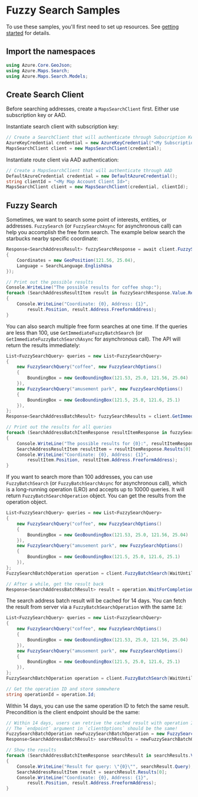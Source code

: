 # Fuzzy Search Samples

To use these samples, you'll first need to set up resources. See [getting started](https://github.com/Azure/azure-sdk-for-net/tree/main/sdk/maps/Azure.Maps.Search#getting-started) for details.

## Import the namespaces

```C# Snippet:SearchImportNamespaces
using Azure.Core.GeoJson;
using Azure.Maps.Search;
using Azure.Maps.Search.Models;
```

## Create Search Client

Before searching addresses, create a `MapsSearchClient` first. Either use subscription key or AAD.

Instantiate search client with subscription key:

```C# Snippet:InstantiateSearchClientViaSubscriptionKey
// Create a SearchClient that will authenticate through Subscription Key (Shared key)
AzureKeyCredential credential = new AzureKeyCredential("<My Subscription Key>");
MapsSearchClient client = new MapsSearchClient(credential);
```

Instantiate route client via AAD authentication:

```C# Snippet:InstantiateSearchClientViaAAD
// Create a MapsSearchClient that will authenticate through AAD
DefaultAzureCredential credential = new DefaultAzureCredential();
string clientId = "<My Map Account Client Id>";
MapsSearchClient client = new MapsSearchClient(credential, clientId);
```

## Fuzzy Search

Sometimes, we want to search some point of interests, entities, or addresses.  `FuzzySearch` (or `FuzzySearchAsync` for asynchronous call) can help you accomplish the free form search. The example below search the starbucks nearby specific coordinate:

```C# Snippet:FuzzySearch
Response<SearchAddressResult> fuzzySearchResponse = await client.FuzzySearchAsync("coffee", new FuzzySearchOptions
{
    Coordinates = new GeoPosition(121.56, 25.04),
    Language = SearchLanguage.EnglishUsa
});

// Print out the possible results
Console.WriteLine("The possible results for coffee shop:");
foreach (SearchAddressResultItem result in fuzzySearchResponse.Value.Results)
{
    Console.WriteLine("Coordinate: {0}, Address: {1}",
        result.Position, result.Address.FreeformAddress);
}
```

You can also search multiple free form searches at one time. If the queries are less than 100, use `GetImmediateFuzzyBatchSearch` (or `GetImmediateFuzzyBatchSearchAsync` for asynchronous call). The API will return the results immediately:

```C# Snippet:GetImmediateFuzzyBatchSearch
List<FuzzySearchQuery> queries = new List<FuzzySearchQuery>
{
    new FuzzySearchQuery("coffee", new FuzzySearchOptions()
    {
        BoundingBox = new GeoBoundingBox(121.53, 25.0, 121.56, 25.04)
    }),
    new FuzzySearchQuery("amusement park", new FuzzySearchOptions()
    {
        BoundingBox = new GeoBoundingBox(121.5, 25.0, 121.6, 25.1)
    }),
};
Response<SearchAddressBatchResult> fuzzySearchResults = client.GetImmediateFuzzyBatchSearch(queries);

// Print out the results for all queries
foreach (SearchAddressBatchItemResponse resultItemResponse in fuzzySearchResults.Value.Results)
{
    Console.WriteLine("The possible results for {0}:", resultItemResponse.Query);
    SearchAddressResultItem resultItem = resultItemResponse.Results[0];
    Console.WriteLine("Coordinate: {0}, Address: {1}",
        resultItem.Position, resultItem.Address.FreeformAddress);
}
```

If you want to search more than 100 addresses, you can use `FuzzyBatchSearch` (or `FuzzyBatchSearchAsync` for asynchronous call), which is a long-running operation (LRO) and accepts up to 10000 queries. It will return `FuzzyBatchSearchOperation` object. You can get the results from the operation object.

```C# Snippet:FuzzyBatchSearch
List<FuzzySearchQuery> queries = new List<FuzzySearchQuery>
{
    new FuzzySearchQuery("coffee", new FuzzySearchOptions()
    {
        BoundingBox = new GeoBoundingBox(121.53, 25.0, 121.56, 25.04)
    }),
    new FuzzySearchQuery("amusement park", new FuzzySearchOptions()
    {
        BoundingBox = new GeoBoundingBox(121.5, 25.0, 121.6, 25.1)
    }),
};
FuzzySearchBatchOperation operation = client.FuzzyBatchSearch(WaitUntil.Started, queries);

// After a while, get the result back
Response<SearchAddressBatchResult> result = operation.WaitForCompletion();
```

The search address batch result will be cached for 14 days. You can fetch the result from server via a `FuzzyBatchSearchOperation` with the same `Id`:

```C# Snippet:FuzzyBatchSearchWithOperationId
List<FuzzySearchQuery> queries = new List<FuzzySearchQuery>
{
    new FuzzySearchQuery("coffee", new FuzzySearchOptions()
    {
        BoundingBox = new GeoBoundingBox(121.53, 25.0, 121.56, 25.04)
    }),
    new FuzzySearchQuery("amusement park", new FuzzySearchOptions()
    {
        BoundingBox = new GeoBoundingBox(121.5, 25.0, 121.6, 25.1)
    }),
};
FuzzySearchBatchOperation operation = client.FuzzyBatchSearch(WaitUntil.Started, queries);

// Get the operation ID and store somewhere
string operationId = operation.Id;
```

Within 14 days, you can use the same operation ID to fetch the same result. Precondition is the client endpoint should be the same:

```C# Snippet:FuzzyBatchSearchWithOperationId2
// Within 14 days, users can retrive the cached result with operation ID
// The `endpoint` argument in `clientOptions` should be the same!
FuzzySearchBatchOperation newFuzzySearchBatchOperation = new FuzzySearchBatchOperation(client, operationId);
Response<SearchAddressBatchResult> searchResults = newFuzzySearchBatchOperation.WaitForCompletion();

// Show the results
foreach (SearchAddressBatchItemResponse searchResult in searchResults.Value.Results)
{
    Console.WriteLine("Result for query: \"{0}\"", searchResult.Query);
    SearchAddressResultItem result = searchResult.Results[0];
    Console.WriteLine("Coordinate: {0}, Address: {1}",
        result.Position, result.Address.FreeformAddress);
}
```
